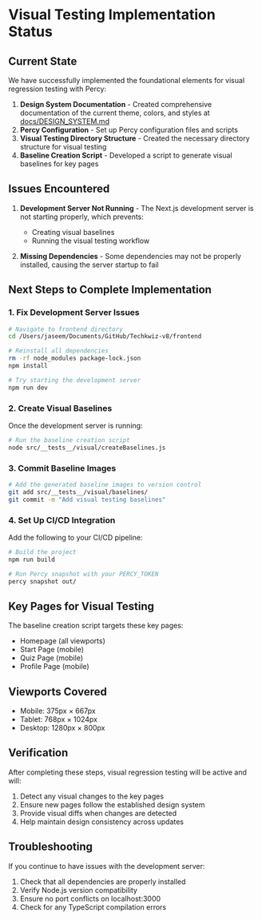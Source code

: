 # Visual Testing Implementation Status

## Current State

We have successfully implemented the foundational elements for visual regression testing with Percy:

1. **Design System Documentation** - Created comprehensive documentation of the current theme, colors, and styles at [docs/DESIGN_SYSTEM.md](file:///Users/jaseem/Documents/GitHub/Techkwiz-v8/docs/DESIGN_SYSTEM.md)
2. **Percy Configuration** - Set up Percy configuration files and scripts
3. **Visual Testing Directory Structure** - Created the necessary directory structure for visual testing
4. **Baseline Creation Script** - Developed a script to generate visual baselines for key pages

## Issues Encountered

1. **Development Server Not Running** - The Next.js development server is not starting properly, which prevents:
   - Creating visual baselines
   - Running the visual testing workflow

2. **Missing Dependencies** - Some dependencies may not be properly installed, causing the server startup to fail

## Next Steps to Complete Implementation

### 1. Fix Development Server Issues
```bash
# Navigate to frontend directory
cd /Users/jaseem/Documents/GitHub/Techkwiz-v8/frontend

# Reinstall all dependencies
rm -rf node_modules package-lock.json
npm install

# Try starting the development server
npm run dev
```

### 2. Create Visual Baselines
Once the development server is running:
```bash
# Run the baseline creation script
node src/__tests__/visual/createBaselines.js
```

### 3. Commit Baseline Images
```bash
# Add the generated baseline images to version control
git add src/__tests__/visual/baselines/
git commit -m "Add visual testing baselines"
```

### 4. Set Up CI/CD Integration
Add the following to your CI/CD pipeline:
```bash
# Build the project
npm run build

# Run Percy snapshot with your PERCY_TOKEN
percy snapshot out/
```

## Key Pages for Visual Testing

The baseline creation script targets these key pages:
- Homepage (all viewports)
- Start Page (mobile)
- Quiz Page (mobile)
- Profile Page (mobile)

## Viewports Covered

- Mobile: 375px × 667px
- Tablet: 768px × 1024px
- Desktop: 1280px × 800px

## Verification

After completing these steps, visual regression testing will be active and will:
1. Detect any visual changes to the key pages
2. Ensure new pages follow the established design system
3. Provide visual diffs when changes are detected
4. Help maintain design consistency across updates

## Troubleshooting

If you continue to have issues with the development server:
1. Check that all dependencies are properly installed
2. Verify Node.js version compatibility
3. Ensure no port conflicts on localhost:3000
4. Check for any TypeScript compilation errors